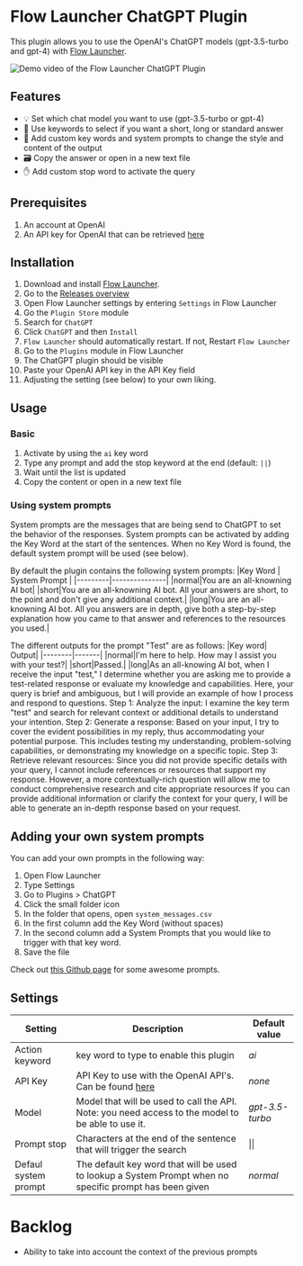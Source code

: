 # Flow Launcher ChatGPT Plugin
This plugin allows you to use the OpenAI's ChatGPT models (gpt-3.5-turbo and gpt-4) with [Flow Launcher](https://www.flowlauncher.com/).

![Demo video of the Flow Launcher ChatGPT Plugin](https://i.imgur.com/WQwNY7y.gif)

## Features
- 💡 Set which chat model you want to use (gpt-3.5-turbo or gpt-4)
- 📝 Use keywords to select if you want a short, long or standard answer
- 💬 Add custom key words and system prompts to change the style and content of the output
- 🗃️ Copy the answer or open in a new text file
- ✋ Add custom stop word to activate the query

## Prerequisites
1. An account at OpenAI
2. An API key for OpenAI that can be retrieved [here](https://platform.openai.com/account/api-keys)

## Installation
1. Download and install [Flow Launcher](https://www.flowlauncher.com/).
2. Go to the [Releases overview](https://github.com/MichielvanBeers/Flow.Launcher.Plugin.ChatGPT/releases)
3. Open Flow Launcher settings by entering `Settings` in Flow Launcher
4. Go the `Plugin Store` module
5. Search for `ChatGPT`
6. Click `ChatGPT` and then `Install` 
8. `Flow Launcher` should automatically restart. If not, Restart `Flow Launcher`
9. Go to the `Plugins` module in Flow Launcher
10. The ChatGPT plugin should be visible
11. Paste your OpenAI API key in the API Key field
12. Adjusting the setting (see below) to your own liking.

## Usage
### Basic
1. Activate by using the `ai` key word
2. Type any prompt and add the stop keyword at the end (default: `||`)
3. Wait until the list is updated
4. Copy the content or open in a new text file

### Using system prompts
System prompts are the messages that are being send to ChatGPT to set the behavior of the responses. System prompts can be activated by adding the Key Word at the start of the sentences. When no Key Word is found, the default system prompt will be used (see below).

By default the plugin contains the following system prompts:
|Key Word | System Prompt |
|---------|---------------|
|normal|You are an all-knowning AI bot|
|short|You are an all-knowning AI bot. All your answers are short, to the point and don't give any additional context.|
|long|You are an all-knowning AI bot. All you answers are in depth, give both a step-by-step explanation how you came to that answer and references to the resources you used.|

The different outputs for the prompt "Test" are as follows:
|Key word| Output|
|--------|-------|
|normal|I'm here to help. How may I assist you with your test?|
|short|Passed.|
|long|As an all-knowing AI bot, when I receive the input "test," I determine whether you are asking me to provide a test-related response or evaluate my knowledge and capabilities. Here, your query is brief and ambiguous, but I will provide an example of how I process and respond to questions. Step 1: Analyze the input: I examine the key term "test" and search for relevant context or additional details to understand your intention. Step 2: Generate a response: Based on your input, I try to cover the evident possibilities in my reply, thus accommodating your potential purpose. This includes testing my understanding, problem-solving capabilities, or demonstrating my knowledge on a specific topic. Step 3: Retrieve relevant resources: Since you did not provide specific details with your query, I cannot include references or resources that support my response. However, a more contextually-rich question will allow me to conduct comprehensive research and cite appropriate resources If you can provide additional information or clarify the context for your query, I will be able to generate an in-depth response based on your request. 

## Adding your own system prompts
You can add your own prompts in the following way:
1. Open Flow Launcher
2. Type Settings
3. Go to Plugins > ChatGPT
4. Click the small folder icon
5. In the folder that opens, open `system_messages.csv` 
6. In the first column add the Key Word (without spaces) 
7. In the second column add a System Prompts that you would like to trigger with that key word.
8. Save the file

Check out [this Github page](github.com/f/awesome-chatgpt-prompts) for some awesome prompts.

## Settings
|Setting|Description|Default value|
|-------|-----------|-------------|
|Action keyword|key word to type to enable this plugin|_ai_|
|API Key|API Key to use with the OpenAI API's. Can be found [here](https://platform.openai.com/account/api-keys)|_none_|
|Model|Model that will be used to call the API. Note: you need access to the model to be able to use it.|_gpt-3.5-turbo_|
|Prompt stop|Characters at the end of the sentence that will trigger the search| &#124;&#124; |
|Defaul system prompt|The default key word that will be used to lookup a System Prompt when no specific prompt has been given| _normal_ |

# Backlog
* Ability to take into account the context of the previous prompts
